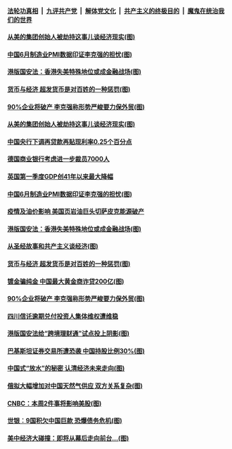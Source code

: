 

####  [法轮功真相](../../../../basic/blob/master/README.md?t=07012201) &nbsp;|&nbsp; [九评共产党](../../../../9ping.md/blob/master/README.md?t=07012201) &nbsp;|&nbsp; [解体党文化](../../../../jtdwh.md/blob/master/README.md?t=07012201)  &nbsp;|&nbsp; [共产主义的终极目的](../../../../gczydzjmd.md/blob/master/README.md?t=07012201) &nbsp;|&nbsp; [魔鬼在统治我们的世界](../../../../mgztzwmdsj.md/blob/master/README.md?t=07012201) 

#### [从美的集团创始人被劫持这事儿谈经济现实(图)](../pages/p5/938344.md?t=07012201) 


#### [中国6月制造业PMI数据印证李克强的担忧(图)](../pages/p5/938245.md?t=07012201) 

#### [港版国安法：香港失美特殊地位或成金融战场(图)](../pages/p5/938230.md?t=07012201) 

#### [货币与经济 超发货币是对百姓的一种惩罚(图)](../pages/p5/938130.md?t=07012201) 

#### [90%企业将破产 李克强称形势严峻要力保外贸(图)](../pages/p5/938142.md?t=07012201) 

#### [从美的集团创始人被劫持这事儿谈经济现实(图)](../pages/p5/938344.md?t=07012201) 


#### [中国央行下调再贷款再贴现利率0.25个百分点](../pages/p5/938264.md?t=07012201) 

#### [德国商业银行考虑进一步裁员7000人](../pages/p5/938262.md?t=07012201) 

#### [英国第一季度GDP创41年以来最大降幅](../pages/p5/938261.md?t=07012201) 

#### [中国6月制造业PMI数据印证李克强的担忧(图)](../pages/p5/938245.md?t=07012201) 

#### [疫情及油价影响 美国页岩油巨头切萨皮克能源破产](../pages/p5/938232.md?t=07012201) 

#### [港版国安法：香港失美特殊地位或成金融战场(图)](../pages/p5/938230.md?t=07012201) 

#### [从圣经故事和共产主义谈经济(图)](../pages/p5/938133.md?t=07012201) 

#### [货币与经济 超发货币是对百姓的一种惩罚(图)](../pages/p5/938130.md?t=07012201) 

#### [镀金骗纯金 中国最大黄金商诈贷200亿(图)](../pages/p5/938160.md?t=07012201) 

#### [90%企业将破产 李克强称形势严峻要力保外贸(图)](../pages/p5/938142.md?t=07012201) 

#### [四川信讬逾期兑付投资人集体维权遭维稳](../pages/p5/938159.md?t=07012201) 

#### [港版国安法给“跨境理财通”试点投上阴影(图)](../pages/p5/938156.md?t=07012201) 

#### [巴基斯坦证券交易所遭恐袭 中国持股比例30%(图)](../pages/p5/938118.md?t=07012201) 

#### [中国式“放水”的秘密 认清经济未来走向(图)](../pages/p5/938113.md?t=07012201) 

#### [俄拟大幅增加对中国天然气供应 双方关系复杂(图)](../pages/p5/938110.md?t=07012201) 

#### [CNBC：本周2件事将影响美股(图)](../pages/p5/938078.md?t=07012201) 

#### [世银︰9国积欠中国巨款 恐爆债务危机(图)](../pages/p5/938074.md?t=07012201) 

#### [美中经济大碰撞：即将从幕后走向前台…(图)](../pages/p5/938024.md?t=07012201) 

